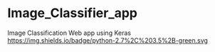 # Image_Classifier_app
Image Classification Web app using Keras 
https://img.shields.io/badge/python-2.7%2C%203.5%2B-green.svg
